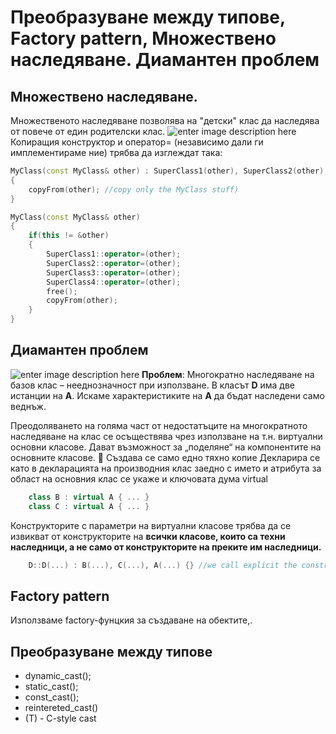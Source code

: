 # Преобразуване между типове, Factory pattern, Множествено наследяване. Диамантен проблем

## Множествено наследяване.
Множественото наследяване позволява на "детски" клас да наследява от повече от един родителски клас.
![enter image description here](https://d33wubrfki0l68.cloudfront.net/67512abb598d0aef77410deee207b42323b17f8e/70284/wp-content/uploads/2018/07/multiple-inheritance.png)
Копиращия конструктор и оператор= (независимо дали ги имплементираме ние) трябва да изглеждат така:
```c++
MyClass(const MyClass& other) : SuperClass1(other), SuperClass2(other), SuperClass3(other), SuperClass4(other)
{ 
	copyFrom(other); //copy only the MyClass stuff)
}

MyClass(const MyClass& other)
{
	if(this != &other)
	{
		SuperClass1::operator=(other);
		SuperClass2::operator=(other);
		SuperClass3::operator=(other);
		SuperClass4::operator=(other);
		free();
		copyFrom(other);
	}
}
 ```

## Диамантен проблем


![enter image description here](https://i.stack.imgur.com/MqMW0.png)
**Проблем**: Многократно наследяване на базов клас – нееднозначност при използване.
В класът **D** има две истанции на **A**. Искаме характеристиките на **А** да бъдат наследени само веднъж.

Преодоляването на голяма част от недостатъците на многократното наследяване на клас се осъществява чрез използване на т.н. виртуални основни класове.
Дават възможност за „поделяне“ на компонентите на основните класове.  Създава се само едно тяхно копие
Декларира се като в декларацията на производния клас заедно с името и атрибута за област на основния клас се укаже и ключовата дума virtual
```c++
	class B : virtual A { ... }
	class C : virtual A { ... }
 ```

Конструкторите с параметри на виртуални класове трябва да се извикват от конструкторите на **всички класове, които са техни наследници, а не само от конструкторите на преките им наследници.**

```c++
	D::D(...) : B(...), C(...), A(...) {} //we call explicit the constructor of A
 ```

## Factory pattern
Използваме factory-фунцкия за създаване на обектите,.

## Преобразуване между типове

 - dynamic_cast<T>();
 - static_cast<T>();
 - const_cast<T>();
 - reintereted_cast<T>()
 - (T) - C-style cast
